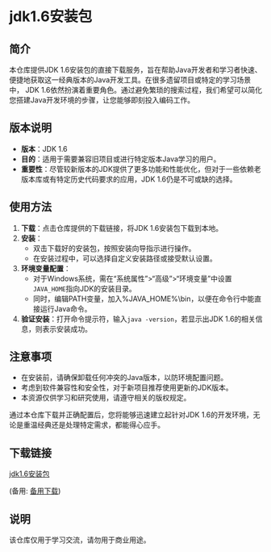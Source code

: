 # jdk1.6安装包

## 简介
本仓库提供JDK 1.6安装包的直接下载服务，旨在帮助Java开发者和学习者快速、便捷地获取这一经典版本的Java开发工具。在很多遗留项目或特定的学习场景中， JDK 1.6依然扮演着重要角色。通过避免繁琐的搜索过程，我们希望可以简化您搭建Java开发环境的步骤，让您能够即刻投入编码工作。

## 版本说明
- **版本**：JDK 1.6
- **目的**：适用于需要兼容旧项目或进行特定版本Java学习的用户。
- **重要性**：尽管较新版本的JDK提供了更多功能和性能优化，但对于一些依赖老版本库或有特定历史代码要求的应用，JDK 1.6仍是不可或缺的选择。

## 使用方法
1. **下载**：点击仓库提供的下载链接，将JDK 1.6安装包下载到本地。
2. **安装**：
   - 双击下载好的安装包，按照安装向导指示进行操作。
   - 在安装过程中，可以选择自定义安装路径或接受默认设置。
3. **环境变量配置**：
   - 对于Windows系统，需在“系统属性”>“高级”>“环境变量”中设置`JAVA_HOME`指向JDK的安装目录。
   - 同时，编辑PATH变量，加入%JAVA_HOME%\bin，以便在命令行中能直接运行Java命令。
4. **验证安装**：打开命令提示符，输入`java -version`，若显示出JDK 1.6的相关信息，则表示安装成功。

## 注意事项
- 在安装前，请确保卸载任何冲突的Java版本，以防环境配置问题。
- 考虑到软件兼容性和安全性，对于新项目推荐使用更新的JDK版本。
- 本资源仅供学习和研究使用，请遵守相关的版权规定。

通过本仓库下载并正确配置后，您将能够迅速建立起针对JDK 1.6的开发环境，无论是重温经典还是处理特定需求，都能得心应手。

## 下载链接
[jdk1.6安装包](https://pan.quark.cn/s/73416bc40837) 

(备用: [备用下载](https://pan.baidu.com/s/169BQVYm2UzpPrN2LiTB7wQ?pwd=1234))

## 说明

该仓库仅用于学习交流，请勿用于商业用途。
